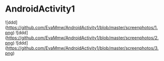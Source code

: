 # AndroidActivity1
![ddd] (https://github.com/EvaMmw/AndroidActivity1/blob/master/screenphotos/1.png)
![ddd] (https://github.com/EvaMmw/AndroidActivity1/blob/master/screenphotos/2.png)
![ddd] (https://github.com/EvaMmw/AndroidActivity1/blob/master/screenphotos/3.png)
